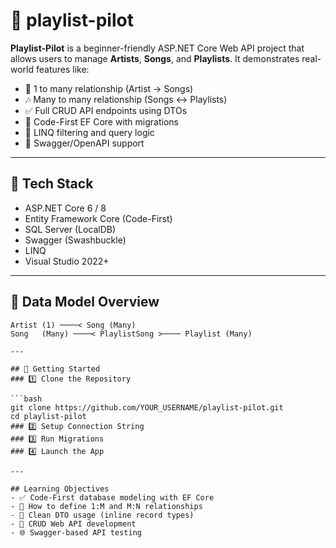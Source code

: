 # 🎵 playlist-pilot

**Playlist-Pilot** is a beginner-friendly ASP.NET Core Web API project that allows users to manage **Artists**, **Songs**, and **Playlists**. It demonstrates real-world features like:

- 🎤 1 to many relationship (Artist → Songs)
- 🎶 Many to many relationship (Songs ↔ Playlists)
- ✅ Full CRUD API endpoints using DTOs
- 🔄 Code-First EF Core with migrations
- 🔎 LINQ filtering and query logic
- 🧪 Swagger/OpenAPI support

---

## 🧱 Tech Stack

- ASP.NET Core 6 / 8
- Entity Framework Core (Code-First)
- SQL Server (LocalDB)
- Swagger (Swashbuckle)
- LINQ
- Visual Studio 2022+

---

## 📐 Data Model Overview

```plaintext
Artist (1) ────< Song (Many)
Song   (Many) ────< PlaylistSong >──── Playlist (Many)

---

## 🚀 Getting Started
### 1️⃣ Clone the Repository

```bash
git clone https://github.com/YOUR_USERNAME/playlist-pilot.git
cd playlist-pilot
### 2️⃣ Setup Connection String
### 3️⃣ Run Migrations
### 4️⃣ Launch the App

---

## Learning Objectives
- ✅ Code-First database modeling with EF Core
- 📐 How to define 1:M and M:N relationships
- 🧩 Clean DTO usage (inline record types)
- 🔧 CRUD Web API development
- 🌐 Swagger-based API testing

